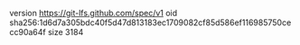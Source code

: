 version https://git-lfs.github.com/spec/v1
oid sha256:1d6d7a305bdc40f5d47d813183ec1709082cf85d586ef116985750cecc90a64f
size 3184
